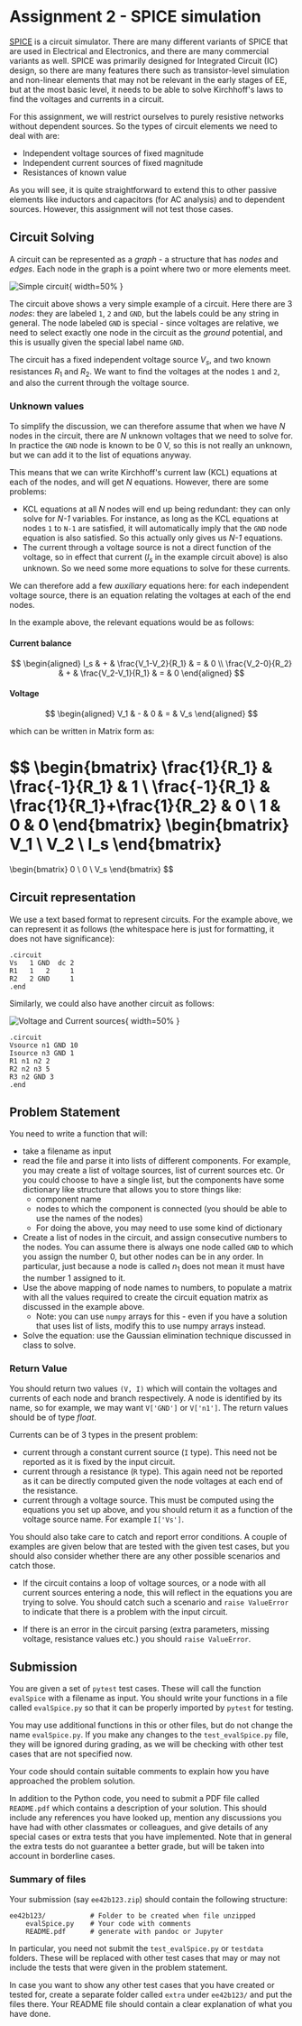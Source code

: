 # Assignment 2 - SPICE simulation

[SPICE](https://ngspice.sourceforge.io/) is a circuit simulator.  There are many different variants of SPICE that are used in Electrical and Electronics, and there are many commercial variants as well.  SPICE was primarily designed for Integrated Circuit (IC) design, so there are many features there such as transistor-level simulation and non-linear elements that may not be relevant in the early stages of EE, but at the most basic level, it needs to be able to solve Kirchhoff's laws to find the voltages and currents in a circuit.

For this assignment, we will restrict ourselves to purely resistive networks without dependent sources.  So the types of circuit elements we need to deal with are:

- Independent voltage sources of fixed magnitude
- Independent current sources of fixed magnitude
- Resistances of known value

As you will see, it is quite straightforward to extend this to other passive elements like inductors and capacitors (for AC analysis) and to dependent sources.  However, this assignment will not test those cases.

## Circuit Solving

A circuit can be represented as a *graph* - a structure that has *nodes* and *edges*.  Each node in the graph is a point where two or more elements meet.

![Simple circuit](circ1.png){ width=50% }

The circuit above shows a very simple example of a circuit.  Here there are 3 *nodes*: they are labeled `1`, `2` and `GND`, but the labels could be any string in general.  The node labeled `GND` is special - since voltages are relative, we need to select exactly one node in the circuit as the *ground* potential, and this is usually given the special label name `GND`. 

The circuit has a fixed independent voltage source $V_s$, and two known resistances $R_1$ and $R_2$.  We want to find the voltages at the nodes `1` and `2`, and also the current through the voltage source.

### Unknown values

To simplify the discussion, we can therefore assume that when we have *N* nodes in the circuit, there are *N* unknown voltages that we need to solve for.  In practice the `GND` node is known to be 0 V, so this is not really an unknown, but we can add it to the list of equations anyway.

This means that we can write Kirchhoff's current law (KCL) equations at each of the nodes, and will get *N* equations.  However, there are some problems:

- KCL equations at all *N* nodes will end up being redundant: they can only solve for *N-1* variables.  For instance, as long as the KCL equations at nodes `1` to `N-1` are satisfied, it will automatically imply that the `GND` node equation is also satisfied.  So this actually only gives us *N-1* equations.
- The current through a voltage source is not a direct function of the voltage, so in effect that current ($I_s$ in the example circuit above) is also unknown.  So we need some more equations to solve for these currents.

We can therefore add a few *auxiliary* equations here: for each independent voltage source, there is an equation relating the voltages at each of the end nodes.

In the example above, the relevant equations would be as follows:

#### Current balance
$$
\begin{aligned}
I_s               & + & \frac{V_1-V_2}{R_1}     & = & 0 \\
\frac{V_2-0}{R_2} & + & \frac{V_2-V_1}{R_1}     & = & 0 
\end{aligned}
$$

#### Voltage
$$
\begin{aligned}
V_1 & - & 0 & = & V_s
\end{aligned}
$$

which can be written in Matrix form as:

$$
\begin{bmatrix}
\frac{1}{R_1}   & \frac{-1}{R_1}              & 1 \\
\frac{-1}{R_1}  & \frac{1}{R_1}+\frac{1}{R_2} & 0 \\
1  & 0  & 0
\end{bmatrix}
\begin{bmatrix}
V_1 \\
V_2 \\
I_s
\end{bmatrix}
=
\begin{bmatrix}
0 \\
0 \\
V_s
\end{bmatrix}
$$

## Circuit representation

We use a text based format to represent circuits.  For the example above, we can represent it as follows (the whitespace here is just for formatting, it does not have significance):

```spice
.circuit
Vs   1 GND  dc 2
R1   1   2     1    
R2   2 GND     1  
.end
```

Similarly, we could also have another circuit as follows:

![Voltage and Current sources](circ2.png){ width=50% }

```spice
.circuit
Vsource n1 GND 10
Isource n3 GND 1
R1 n1 n2 2
R2 n2 n3 5
R3 n2 GND 3
.end
```

## Problem Statement

You need to write a function that will:

- take a filename as input
- read the file and parse it into lists of different components.  For example, you may create a list of voltage sources, list of current sources etc.  Or you could choose to have a single list, but the components have some dictionary like structure that allows you to store things like:
  - component name
  - nodes to which the component is connected (you should be able to use the names of the nodes)
  - For doing the above, you may need to use some kind of dictionary
- Create a list of nodes in the circuit, and assign consecutive numbers to the nodes.  You can assume there is always one node called `GND` to which you assign the number 0, but other nodes can be in any order.  In particular, just because a node is called $n_1$ does not mean it must have the number 1 assigned to it.
- Use the above mapping of node names to numbers, to populate a matrix with all the values required to create the circuit equation matrix as discussed in the example above.  
  - Note: you can use `numpy` arrays for this - even if you have a solution that uses list of lists, modify this to use numpy arrays instead.
- Solve the equation: use the Gaussian elimination technique discussed in class to solve.  

### Return Value

You should return two values `(V, I)` which will contain the voltages and currents of each node and branch respectively.  A node is identified by its name, so for example, we may want `V['GND']` or `V['n1']`.  The return values should be of type *float*.

Currents can be of 3 types in the present problem:

- current through a constant current source (`I` type).  This need not be reported as it is fixed by the input circuit.
- current through a resistance (`R` type).  This again need not be reported as it can be directly computed given the node voltages at each end of the resistance.
- current through a voltage source.  This must be computed using the equations you set up above, and you should return it as a function of the voltage source name.  For example `I['Vs']`.

You should also take care to catch and report error conditions.  A couple of examples are given below that are tested with the given test cases, but you should also consider whether there are any other possible scenarios and catch those.

- If the circuit contains a loop of voltage sources, or a node with all current sources entering a node, this will reflect in the equations you are trying to solve.  You should catch such a scenario and `raise ValueError` to indicate that there is a problem with the input circuit.

- If there is an error in the circuit parsing (extra parameters, missing voltage, resistance values etc.) you should `raise ValueError`.

## Submission

You are given a set of `pytest` test cases.  These will call the function `evalSpice` with a filename as input.  You should write your functions in a file called `evalSpice.py` so that it can be properly imported by `pytest` for testing.  

You may use additional functions in this or other files, but do not change the name `evalSpice.py`.  If you make any changes to the `test_evalSpice.py` file, they will be ignored during grading, as we will be checking with other test cases that are not specified now.

Your code should contain suitable comments to explain how you have approached the problem solution.

In addition to the Python code, you need to submit a PDF file called `README.pdf` which contains a description of your solution.  This should include any references you have looked up, mention any discussions you have had with other classmates or colleagues, and give details of any special cases or extra tests that you have implemented.  Note that in general the extra tests do not guarantee a better grade, but will be taken into account in borderline cases.

### Summary of files

Your submission (say `ee42b123.zip`) should contain the following structure:

```
ee42b123/           # Folder to be created when file unzipped
    evalSpice.py    # Your code with comments
    README.pdf      # generate with pandoc or Jupyter 
```

In particular, you need not submit the `test_evalSpice.py` or `testdata` folders.  These will be replaced with other test cases that may or may not include the tests that were given in the problem statement.

In case you want to show any other test cases that you have created or tested for, create a separate folder called `extra` under `ee42b123/` and put the files there.  Your README file should contain a clear explanation of what you have done.
